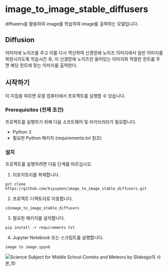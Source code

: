 # image_to_image_stable_diffusers

diffueers을 활용하여 image를 학습하여 image를 출력하는 모델입니다.

## Diffusion

이미지에 노이즈를 주고 이를 다시 역산하여 신경망에 노이즈 이미지에서 일반 이미지를 복원시키도록 학습시킨 후, 이 신경망에 노이즈만 들어있는 이미지와 적절한 힌트를 주면 해당 힌트에 맞는 이미지를 출력한다.

## 시작하기

이 지침을 따르면 로컬 컴퓨터에서 프로젝트를 실행할 수 있습니다.

### Prerequisites (전제 조건)

프로젝트를 실행하기 위해 다음 소프트웨어 및 라이브러리가 필요합니다.

- Python 3
- 필요한 Python 패키지 (requirements.txt 참조)

### 설치

프로젝트를 실행하려면 다음 단계를 따르십시오.

1. 리포지토리를 복제합니다.

```
git clone https://github.com/kiyuyeon/image_to_image_stable_diffusers.git
```

2. 프로젝트 디렉토리로 이동합니다.

```
cdimage_to_image_stable_diffusers
```

3. 필요한 패키지를 설치합니다.

```
pip install -r requirements.txt
```

4. Jupyter Notebook 또는 스크립트를 실행합니다.

```
image to image.ipynb
```
![Science Subject for Middle School Comets and Meteors by Slidesgo의 사본_10](https://github.com/kiyuyeon/image_to_image_stable_diffusers/assets/66301840/bbc0b37b-e1c8-4003-b046-a4fccd821913)


